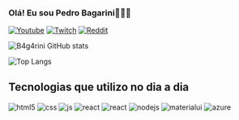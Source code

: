 ### Olá! Eu sou Pedro Bagarini👋🏻😀

[![Youtube](https://img.shields.io/badge/YouTube-FF0000?style=for-the-badge&logo=youtube&logoColor=white)](https://www.youtube.com/@dark_ghost1086)
[![Twitch](https://img.shields.io/badge/Twitch-9146FF?style=for-the-badge&logo=twitch&logoColor=white)](https://www.twitch.tv/dark_ghost2007)
[![Reddit](https://img.shields.io/badge/Reddit-FF4500?style=for-the-badge&logo=reddit&logoColor=white)](https://www.reddit.com/user/DARK_GHOST2007)

![B4g4rini GitHub stats](https://github-readme-stats.vercel.app/api?username=B4g4rini&show_icons=true&theme=radical&count_private=true) 

![Top Langs](https://github-readme-stats.vercel.app/api/top-langs/?username=B4g4rini&layout=compact&theme=radical)

## Tecnologias que utilizo no dia a dia

<div style="display: inline_block">
  <img align="center" alt="html5" src="https://img.shields.io/badge/HTML5-E34F26?style=for-the-badge&logo=html5&logoColor=white" />
  <img align="center" alt="css" src="https://img.shields.io/badge/CSS3-1572B6?style=for-the-badge&logo=css3&logoColor=white" />
  <img align="center" alt="js" src="https://img.shields.io/badge/JavaScript-F7DF1E?style=for-the-badge&logo=javascript&logoColor=black" />
  <img align="center" alt="react" src="https://img.shields.io/badge/React-20232A?style=for-the-badge&logo=react&logoColor=61DAFB" />


  <img align="center" alt="react" src="https://img.shields.io/badge/React_Router-CA4245?style=for-the-badge&logo=react-router&logoColor=white"/>
  <img align="center" alt="nodejs" src="https://img.shields.io/badge/Node.js-43853D?style=for-the-badge&logo=node.js&logoColor=white" />
  <img align="center" alt="materialui" src="https://img.shields.io/badge/Material--UI-0081CB?style=for-the-badge&logo=material-ui&logoColor=white"/>
  <img align="center" alt="azure" src="https://img.shields.io/badge/Microsoft_Azure-0089D6?style=for-the-badge&logo=microsoft-azure&logoColor=white">
  
</div><br/>
